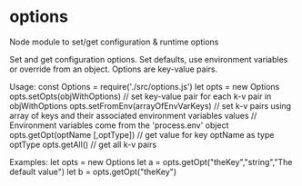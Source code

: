 # options
Node module to set/get configuration &amp; runtime options

 Set and get configuration options. Set defaults, use environment variables or override from an object.
 Options are key-value pairs.

 Usage:
 const Options = require('./src/options.js')
 let opts = new Options
 opts.setOpts(objWithOptions)          // set key-value pair for each k-v pair in objWithOptions
 opts.setFromEnv(arrayOfEnvVarKeys)    // set k-v pairs using array of keys and their associated environment variables values
				       // Environment variables come from the 'process.env' object
 opts.getOpt(optName [,optType])       // get value for key optName as type optType
 opts.getAll()                         // get all k-v pairs

 Examples:
 let opts = new Options
 let a = opts.getOpt("theKey","string","The default value")
 let b = opts.getOpt("theKey")
